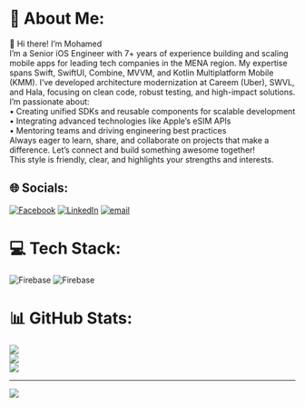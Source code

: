 # 💫 About Me:
👋 Hi there! I’m Mohamed<br>I’m a Senior iOS Engineer with 7+ years of experience building and scaling mobile apps for leading tech companies in the MENA region. My expertise spans Swift, SwiftUI, Combine, MVVM, and Kotlin Multiplatform Mobile (KMM). I’ve developed architecture modernization at Careem (Uber), SWVL, and Hala, focusing on clean code, robust testing, and high-impact solutions.<br>I’m passionate about:<br>	•	Creating unified SDKs and reusable components for scalable development<br>	•	Integrating advanced technologies like Apple’s eSIM APIs<br>	•	Mentoring teams and driving engineering best practices<br>Always eager to learn, share, and collaborate on projects that make a difference. Let’s connect and build something awesome together!<br>This style is friendly, clear, and highlights your strengths and interests.


## 🌐 Socials:
[![Facebook](https://img.shields.io/badge/Facebook-%231877F2.svg?logo=Facebook&logoColor=white)](https://facebook.com/https://www.facebook.com/sktntn/) [![LinkedIn](https://img.shields.io/badge/LinkedIn-%230077B5.svg?logo=linkedin&logoColor=white)](https://linkedin.com/in/https://www.linkedin.com/in/mohamed-anwar-aa0575b1/) [![email](https://img.shields.io/badge/Email-D14836?logo=gmail&logoColor=white)](mailto:mohamedanwar18295@gmail.com) 

# 💻 Tech Stack:
![Firebase](https://img.shields.io/badge/firebase-%23039BE5.svg?style=plastic&logo=firebase) ![Firebase](https://img.shields.io/badge/firebase-a08021?style=plastic&logo=firebase&logoColor=ffcd34)
# 📊 GitHub Stats:
![](https://github-readme-stats.vercel.app/api?username=mo-anwar&theme=one_dark_pro&hide_border=true&include_all_commits=true&count_private=true)<br/>
![](https://nirzak-streak-stats.vercel.app/?user=mo-anwar&theme=one_dark_pro&hide_border=true)<br/>
![](https://github-readme-stats.vercel.app/api/top-langs/?username=mo-anwar&theme=one_dark_pro&hide_border=true&include_all_commits=true&count_private=true&layout=compact)

---
[![](https://visitcount.itsvg.in/api?id=mo-anwar&icon=3&color=2)](https://visitcount.itsvg.in)

<!-- Proudly created with GPRM ( https://gprm.itsvg.in ) -->
